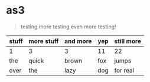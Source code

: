 # as3

> testing
> more testing
> even more testing!

| stuff | more stuff | and more | yep | still more |
|-------|------------|----------|-----|------------|
| 1     | 3          | 3        | 11  | 22         |
| the   | quick      | brown    | fox | jumps      |
| over  | the        | lazy     | dog | for real   |
